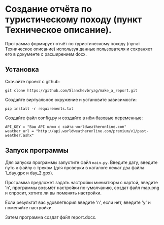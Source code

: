 # Создание отчёта по туристическому походу (пункт Техническое описание).

Программа формирует отчёт по туристическому походу (пункт Техническое описание) используя данные пользователя и сохраняет его в документе с расширением docx.

## Установка

Скачайте проект с github:

```
git clone https://github.com/Slanchevbryag/make_a_report.git
```

Создайте виртуальное окружение и установите зависимости:

```
pip install -r requirements.txt
```

Создайте файл config.py и создайте в нём базовые переменные:

```
API_KEY = "Ваш API ключ с сайта worldweatheronline.com"
weather_url = "http://api.worldweatheronline.com/premium/v1/past-weather.ashx"
```

## Запуск программы

Для запуска программы запустите файл `main.py`. Введите дату, введите путь к файлу с треком (для проверки в каталоге лежат два файла 1_day.gpx и day_2.gpx).

Программа предложет задать настройки миниатюры с картой, введите 'n', программы возьмёт настройки по-умолчанию, создат файл map.png и спросит, хотите ли вы поменять настройки.

Если результат вас удовлетворил введите 'n', если нет, введите 'y' и поменяйте настройки.

Затем программа создат файл report.docx.